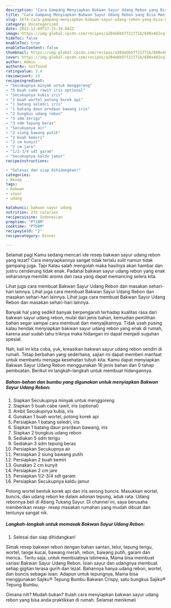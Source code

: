 ```yaml
---
description: "Cara Gampang Menyiapkan Bakwan Sayur Udang Rebon yang Bisa Manjain Lidah, Buat Buka Puasa Bisa Manjain Lidah"
title: "Cara Gampang Menyiapkan Bakwan Sayur Udang Rebon yang Bisa Manjain Lidah, Buat Buka Puasa Bisa Manjain Lidah"
slug: 2674-cara-gampang-menyiapkan-bakwan-sayur-udang-rebon-yang-bisa-manjain-lidah-buat-buka-puasa-bisa-manjain-lidah
category: Uncategorized
date: 2022-12-09T17:15:34.042Z
image: https://img-global.cpcdn.com/recipes/a204ebb5ff21771b/680x482cq70/bakwan-sayur-udang-rebon-foto-resep-utama.jpg
hideToc: false
enableToc: true
enableTocContent: false
thumbnail: https://img-global.cpcdn.com/recipes/a204ebb5ff21771b/680x482cq70/bakwan-sayur-udang-rebon-foto-resep-utama.jpg
cover: https://img-global.cpcdn.com/recipes/a204ebb5ff21771b/680x482cq70/bakwan-sayur-udang-rebon-foto-resep-utama.jpg
author: Admin
authorAv: notfound
ratingvalue: 3.4
reviewcount: 23
recipeingredient:
- "Secukupnya minyak untuk menggoreng"
- "5 buah cabe rawit iris optional"
- "Secukupnya kubis iris"
- "1 buah wortel potong korek api"
- "1 batang seledri iris"
- "1 batang daun predaun bawang iris"
- "2 bungkus udang rebon"
- "5 sdm terigu"
- "3 sdm tepung beras"
- "Secukupnya air"
- "2 siung bawang putih"
- "2 buah kemiri"
- "2 cm kunyit"
- "2 cm jare"
- "1/2-3/4 sdt garam"
- "Secukupnya kaldu jamur"
recipeinstructions:

- "Selesai dan siap dihidangkan!"
categories:
- Resep
tags:
- bakwan
- sayur
- udang

katakunci: bakwan sayur udang 
nutrition: 232 calories
recipecuisine: Indonesian
preptime: "PT18M"
cooktime: "PT50M"
recipeyield: "2"
recipecategory: Dinner

---
```



Selamat pagi Kamu sedang mencari ide resep bakwan sayur udang rebon yang lezat? Cara menyiapkannya sangat tidak terlalu sulit namun tidak gampang juga. Tapi Kalau salah mengolah maka hasilnya akan hambar dan justru cenderung tidak enak. Padahal bakwan sayur udang rebon yang enak seharusnya memiliki aroma dan rasa yang dapat memancing selera kita.


Lihat juga cara membuat Bakwan Sayur Udang Rebon dan masakan sehari-hari lainnya. Lihat juga cara membuat Bakwan Sayur Udang Rebon dan masakan sehari-hari lainnya. Lihat juga cara membuat Bakwan Sayur Udang Rebon dan masakan sehari-hari lainnya.

Banyak hal yang sedikit banyak berpengaruh terhadap kualitas rasa dari bakwan sayur udang rebon, mulai dari jenis bahan, kemudian pemilihan bahan segar sampai cara membuat dan menyajikannya. Tidak usah pusing kalau hendak menyiapkan bakwan sayur udang rebon yang enak di rumah, karena asal sudah tahu triknya maka hidangan ini dapat menjadi suguhan spesial.


Nah, kali ini kita coba, yuk, kreasikan bakwan sayur udang rebon sendiri di rumah. Tetap berbahan yang sederhana, sajian ini dapat memberi manfaat untuk membantu menjaga kesehatan tubuh kita. Kamu dapat menyiapkan Bakwan Sayur Udang Rebon menggunakan 16 jenis bahan dan 0 tahap pembuatan. Berikut ini langkah-langkah untuk membuat hidangannya.

<!--inarticleads1-->

##### Bahan-bahan dan bumbu yang digunakan untuk menyiapkan Bakwan Sayur Udang Rebon:

1. Siapkan Secukupnya minyak untuk menggoreng
1. Siapkan 5 buah cabe rawit, iris (optional)
1. Ambil Secukupnya kubis, iris
1. Gunakan 1 buah wortel, potong korek api
1. Persiapkan 1 batang seledri, iris
1. Siapkan 1 batang daun pre/daun bawang, iris
1. Siapkan 2 bungkus udang rebon
1. Sediakan 5 sdm terigu
1. Sediakan 3 sdm tepung beras
1. Persiapkan Secukupnya air
1. Persiapkan 2 siung bawang putih
1. Persiapkan 2 buah kemiri
1. Gunakan 2 cm kunyit
1. Persiapkan 2 cm jare
1. Persiapkan 1/2-3/4 sdt garam
1. Persiapkan Secukupnya kaldu jamur


Potong wortel bentuk korek api dan iris serong buncis. Masukkan wortel, buncis, dan udang rebon ke dalam adonan tepung, aduk rata. Udang rebonnya beli di Abang Tukang Sayur. Di channel ini, saya berusaha memberikan resep- resep masakan rumahan yang mudah dibuat dan tentunya sangat nik. 

<!--inarticleads2-->

##### Langkah-langkah untuk memasak Bakwan Sayur Udang Rebon:


1. Selesai dan siap dihidangkan!

Simak resep bakwan rebon dengan bahan santan, telur, tepung terigu, wortel, taoge kucai, bawang merah, rebon, bawang putih, garam dan merica.. Tentu saja, untuk membuatnya istimewa, Mama bisa membuat variasi Bakwan Sayur Udang Rebon. Isian sayur dan udangnya membuat setiap gigitan terasa gurih dan lezat. Bahannya hanya udang rebon, wortel, dan buncis sebagai isian. Adapun untuk tepungnya, Mama bisa menggunakan Sajiku® Tepung Bumbu Bakwan Crispy, satu bungkus Sajiku® Tepung Bumbu. 

Gimana nih? Mudah bukan? Itulah cara menyiapkan bakwan sayur udang rebon yang bisa anda praktikkan di rumah. Selamat menikmati
